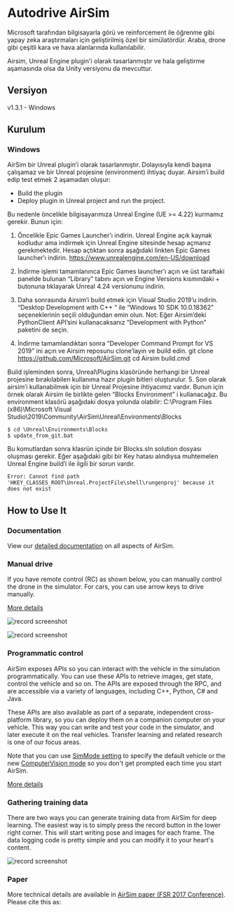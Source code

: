 # Autodrive AirSim

Microsoft tarafından bilgisayarla görü ve reinforcement ile öğrenme gibi yapay zeka araştırmaları için geliştirilmiş özel bir simülatördür. Araba, drone gibi çeşitli kara ve hava alanlarında kullanılabilir. 

Airsim, Unreal Engine plugin'i olarak tasarlanmıştır ve hala geliştirme aşamasında olsa da Unity versiyonu da mevcuttur.

## Versiyon
v1.3.1 - Windows

## Kurulum

### Windows

AirSim bir Unreal plugin’i olarak tasarlanmıştır. Dolayısıyla kendi başına çalışamaz ve bir Unreal projesine (environment) ihtiyaç duyar. Airsim’i build edip test etmek 2 aşamadan oluşur:
* Build the plugin
* Deploy plugin in Unreal project and run the project.

Bu nedenle öncelikle bilgisayarımıza Unreal Engine (UE >= 4.22) kurmamız gerekir. Bunun için:
1.	Öncelikle Epic Games Launcher’ı indirin. Unreal Engine açık kaynak kodludur ama indirmek için Unreal Engine sitesinde hesap açmanız gerekmektedir. Hesap açtıktan sonra aşağıdaki linkten Epic Games launcher’ı indirin.
https://www.unrealengine.com/en-US/download
2.	İndirme işlemi tamamlanınca Epic Games launcher’ı açın ve üst taraftaki panelde bulunan “Library” tabını açın ve Engine Versions kısmındaki + butonuna tıklayarak Unreal 4.24 versionunu indirin.
3.	Daha sonrasında Airsim’i build etmek için Visual Studio 2019’u indirin. 
“Desktop Development with C++ “ ile “Windows 10 SDK 10.0.18362” seçeneklerinin seçili olduğundan emin olun.
Not: Eğer Airsim’deki PythonClient API’sini kullanacaksanız “Development with Python” paketini de seçin.

4.	İndirme tamamlandıktan sonra “Developer Command Prompt for VS 2019” ini açın ve Airsim reposunu clone’layın ve build edin.
git clone https://github.com/Microsoft/AirSim.git
cd Airsim
build.cmd

Build işleminden sonra, Unreal\Plugins klasöründe herhangi bir Unreal projesine bırakılabilen kullanıma hazır plugin bitleri oluşturulur.
5.	Son olarak airsim’i kullanabilmek için bir Unreal Projesine ihtiyacımız vardır. Bunun için örnek olarak Airsim ile birlikte gelen “Blocks Environment” i kullanacağız.
Bu environment klasörü aşağıdaki dosya yolunda olabilir:
C:\Program Files (x86)\Microsoft Visual Studio\2019\Community\AirSim\Unreal\Environments\Blocks

```
$ cd \Unreal\Environments\Blocks
$ update_from_git.bat
```
Bu komutlardan sonra klasrün içinde bir Blocks.sln solution dosyası oluşması gerekir.
Eğer aşağıdaki gibi bir Key hatası alındıysa muhtemelen Unreal Engine build’i ile ilgili bir sorun vardır.
```
Error: Cannot find path 'HKEY_CLASSES_ROOT\Unreal.ProjectFile\shell\rungenproj' because it does not exist
```

## How to Use It

### Documentation

View our [detailed documentation](https://microsoft.github.io/AirSim/) on all aspects of AirSim.

### Manual drive

If you have remote control (RC) as shown below, you can manually control the drone in the simulator. For cars, you can use arrow keys to drive manually.

[More details](https://microsoft.github.io/AirSim/remote_control/)

![record screenshot](docs/images/AirSimDroneManual.gif)

![record screenshot](docs/images/AirSimCarManual.gif)


### Programmatic control

AirSim exposes APIs so you can interact with the vehicle in the simulation programmatically. You can use these APIs to retrieve images, get state, control the vehicle and so on. The APIs are exposed through the RPC, and are accessible via a variety of languages, including C++, Python, C# and Java.

These APIs are also available as part of a separate, independent cross-platform library, so you can deploy them on a companion computer on your vehicle. This way you can write and test your code in the simulator, and later execute it on the real vehicles. Transfer learning and related research is one of our focus areas.

Note that you can use [SimMode setting](https://microsoft.github.io/AirSim/settings#simmode) to specify the default vehicle or the new [ComputerVision mode](https://microsoft.github.io/AirSim/image_apis#computer-vision-mode-1) so you don't get prompted each time you start AirSim.

[More details](https://microsoft.github.io/AirSim/apis/)

### Gathering training data

There are two ways you can generate training data from AirSim for deep learning. The easiest way is to simply press the record button in the lower right corner. This will start writing pose and images for each frame. The data logging code is pretty simple and you can modify it to your heart's content.

![record screenshot](docs/images/record_data.png)


### Paper

More technical details are available in [AirSim paper (FSR 2017 Conference)](https://arxiv.org/abs/1705.05065). Please cite this as:


